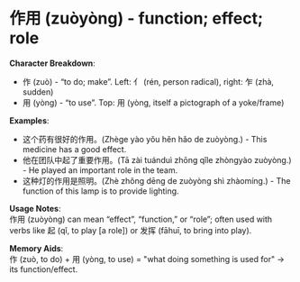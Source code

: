 # **作用 (zuòyòng) - function; effect; role**

**Character Breakdown**:  
- 作 (zuò) - “to do; make”. Left: 亻 (rén, person radical), right: 乍 (zhà, sudden)  
- 用 (yòng) - “to use”. Top: 用 (yòng, itself a pictograph of a yoke/frame)

**Examples**:  
- 这个药有很好的作用。(Zhège yào yǒu hěn hǎo de zuòyòng.) - This medicine has a good effect.  
- 他在团队中起了重要作用。(Tā zài tuánduì zhōng qǐle zhòngyào zuòyòng.) - He played an important role in the team.  
- 这种灯的作用是照明。(Zhè zhǒng dēng de zuòyòng shì zhàomíng.) - The function of this lamp is to provide lighting.

**Usage Notes**:  
作用 (zuòyòng) can mean “effect”, “function,” or “role”; often used with verbs like 起 (qǐ, to play [a role]) or 发挥 (fāhuī, to bring into play).

**Memory Aids**:  
作 (zuò, to do) + 用 (yòng, to use) = "what doing something is used for" → its function/effect.